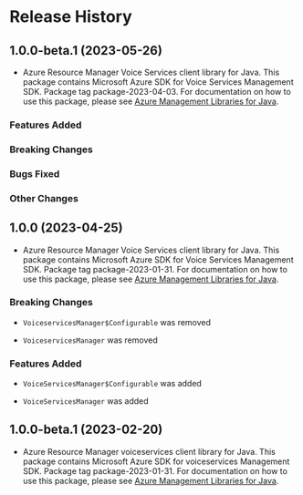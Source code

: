 # Release History

## 1.0.0-beta.1 (2023-05-26)

- Azure Resource Manager Voice Services client library for Java. This package contains Microsoft Azure SDK for Voice Services Management SDK.  Package tag package-2023-04-03. For documentation on how to use this package, please see [Azure Management Libraries for Java](https://aka.ms/azsdk/java/mgmt).

### Features Added

### Breaking Changes

### Bugs Fixed

### Other Changes

## 1.0.0 (2023-04-25)

- Azure Resource Manager Voice Services client library for Java. This package contains Microsoft Azure SDK for Voice Services Management SDK.  Package tag package-2023-01-31. For documentation on how to use this package, please see [Azure Management Libraries for Java](https://aka.ms/azsdk/java/mgmt).

### Breaking Changes

* `VoiceservicesManager$Configurable` was removed

* `VoiceservicesManager` was removed

### Features Added

* `VoiceServicesManager$Configurable` was added

* `VoiceServicesManager` was added

## 1.0.0-beta.1 (2023-02-20)

- Azure Resource Manager voiceservices client library for Java. This package contains Microsoft Azure SDK for voiceservices Management SDK.  Package tag package-2023-01-31. For documentation on how to use this package, please see [Azure Management Libraries for Java](https://aka.ms/azsdk/java/mgmt).
